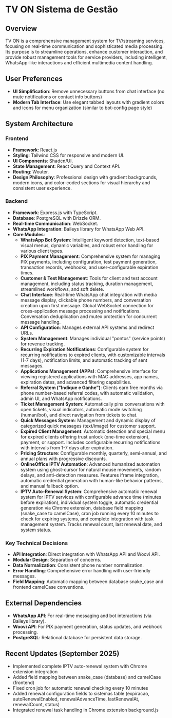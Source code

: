 # TV ON Sistema de Gestão

## Overview
TV ON is a comprehensive management system for TV/streaming services, focusing on real-time communication and sophisticated media processing. Its purpose is to streamline operations, enhance customer interaction, and provide robust management tools for service providers, including intelligent, WhatsApp-like interactions and efficient multimedia content handling.

## User Preferences
- **UI Simplification**: Remove unnecessary buttons from chat interface (no mute notifications or contact info buttons)
- **Modern Tab Interface**: Use elegant tabbed layouts with gradient colors and icons for menu organization (similar to bot-config page style)

## System Architecture

### Frontend
- **Framework**: React.js
- **Styling**: Tailwind CSS for responsive and modern UI.
- **UI Components**: Shadcn/UI.
- **State Management**: React Query and Context API.
- **Routing**: Wouter.
- **Design Philosophy**: Professional design with gradient backgrounds, modern icons, and color-coded sections for visual hierarchy and consistent user experience.

### Backend
- **Framework**: Express.js with TypeScript.
- **Database**: PostgreSQL with Drizzle ORM.
- **Real-time Communication**: WebSocket.
- **WhatsApp Integration**: Baileys library for WhatsApp Web API.
- **Core Modules**:
    - **WhatsApp Bot System**: Intelligent keyword detection, text-based visual menus, dynamic variables, and robust error handling for various client types.
    - **PIX Payment Management**: Comprehensive system for managing PIX payments, including configuration, test payment generation, transaction records, webhooks, and user-configurable expiration times.
    - **Customer & Test Management**: Tools for client and test account management, including status tracking, duration management, streamlined workflows, and soft delete.
    - **Chat Interface**: Real-time WhatsApp chat integration with media message display, clickable phone numbers, and conversation creation upon first message. Global WebSocket connection for cross-application message processing and notifications. Conversation deduplication and mutex protection for concurrent message handling.
    - **API Configuration**: Manages external API systems and redirect URLs.
    - **System Management**: Manages individual "pontos" (service points) for revenue tracking.
    - **Recurring Expiration Notifications**: Configurable system for recurring notifications to expired clients, with customizable intervals (1-7 days), notification limits, and automatic tracking of sent messages.
    - **Applications Management (APPs)**: Comprehensive interface for viewing registered applications with MAC addresses, app names, expiration dates, and advanced filtering capabilities.
    - **Referral System ("Indique e Ganhe")**: Clients earn free months via phone number-based referral codes, with automatic validation, admin UI, and WhatsApp notifications.
    - **Ticket Management System**: Automatically pins conversations with open tickets, visual indicators, automatic mode switching (human/bot), and direct navigation from tickets to chat.
    - **Quick Messages System**: Management and dynamic display of categorized quick messages (text/image) for customer support.
    - **Expired Client Management**: Automatic detection and special menu for expired clients offering trust unlock (one-time extension), payment, or support. Includes configurable recurring notifications with intervals from 1-7 days after expiration.
    - **Pricing Structure**: Configurable monthly, quarterly, semi-annual, and annual plans with progressive discounts.
    - **OnlineOffice IPTV Automation**: Advanced humanized automation system using ghost-cursor for natural mouse movements, random delays, and anti-detection measures. Features iframe integration, automatic credential generation with human-like behavior patterns, and manual fallback option.
    - **IPTV Auto-Renewal System**: Comprehensive automatic renewal system for IPTV services with configurable advance time (minutes before expiration), individual system toggle, automatic credential generation via Chrome extension, database field mapping (snake_case to camelCase), cron job running every 10 minutes to check for expiring systems, and complete integration with task management system. Tracks renewal count, last renewal date, and system status.

### Key Technical Decisions
- **API Integration**: Direct integration with WhatsApp API and Woovi API.
- **Modular Design**: Separation of concerns.
- **Data Normalization**: Consistent phone number normalization.
- **Error Handling**: Comprehensive error handling with user-friendly messages.
- **Field Mapping**: Automatic mapping between database snake_case and frontend camelCase conventions.

## External Dependencies
- **WhatsApp API**: For real-time messaging and bot interactions (via Baileys library).
- **Woovi API**: For PIX payment generation, status updates, and webhook processing.
- **PostgreSQL**: Relational database for persistent data storage.

## Recent Updates (September 2025)
- Implemented complete IPTV auto-renewal system with Chrome extension integration
- Added field mapping between snake_case (database) and camelCase (frontend)
- Fixed cron job for automatic renewal checking every 10 minutes
- Added renewal configuration fields to sistemas table (expiracao, autoRenewalEnabled, renewalAdvanceTime, lastRenewalAt, renewalCount, status)
- Integrated renewal task handling in Chrome extension background.js